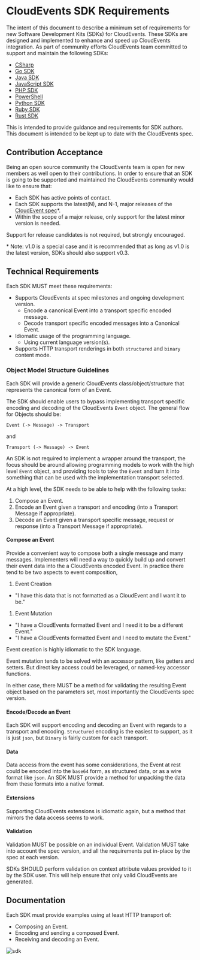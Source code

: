 # CloudEvents SDK Requirements

<!-- no verify-specs -->

The intent of this document to describe a minimum set of requirements for new
Software Development Kits (SDKs) for CloudEvents. These SDKs are designed and
implemented to enhance and speed up CloudEvents integration. As part of
community efforts CloudEvents team committed to support and maintain the
following SDKs:

- [CSharp](https://github.com/cloudevents/sdk-csharp)
- [Go SDK](https://github.com/cloudevents/sdk-go)
- [Java SDK](https://github.com/cloudevents/sdk-java)
- [JavaScript SDK](https://github.com/cloudevents/sdk-javascript)
- [PHP SDK](https://github.com/cloudevents/sdk-php)
- [PowerShell](https://github.com/cloudevents/sdk-powershell)
- [Python SDK](https://github.com/cloudevents/sdk-python)
- [Ruby SDK](https://github.com/cloudevents/sdk-ruby)
- [Rust SDK](https://github.com/cloudevents/sdk-rust)

This is intended to provide guidance and requirements for SDK authors. This
document is intended to be kept up to date with the CloudEvents spec.

## Contribution Acceptance

Being an open source community the CloudEvents team is open for new members as
well open to their contributions. In order to ensure that an SDK is going to be
supported and maintained the CloudEvents community would like to ensure that:

- Each SDK has active points of contact.
- Each SDK supports the latest(N), and N-1, major releases of the
  [CloudEvent spec](spec.md)\*.
- Within the scope of a major release, only support for the latest minor
  version is needed.

Support for release candidates is not required, but strongly encouraged.

\* Note: v1.0 is a special case and it is recommended that as long as v1.0
  is the latest version, SDKs should also support v0.3.

## Technical Requirements

Each SDK MUST meet these requirements:

- Supports CloudEvents at spec milestones and ongoing development version.
  - Encode a canonical Event into a transport specific encoded message.
  - Decode transport specific encoded messages into a Canonical Event.
- Idiomatic usage of the programming language.
  - Using current language version(s).
- Supports HTTP transport renderings in both `structured` and `binary`
  content mode.

### Object Model Structure Guidelines

Each SDK will provide a generic CloudEvents class/object/structure that
represents the canonical form of an Event.

The SDK should enable users to bypass implementing transport specific encoding
and decoding of the CloudEvents `Event` object. The general flow for Objects
should be:

```
Event (-> Message) -> Transport
```

and

```
Transport (-> Message) -> Event
```

An SDK is not required to implement a wrapper around the transport, the focus
should be around allowing programming models to work with the high level `Event`
object, and providing tools to take the `Event` and turn it into something that
can be used with the implementation transport selected.

At a high level, the SDK needs to be able to help with the following tasks:

1. Compose an Event.
1. Encode an Event given a transport and encoding (into a Transport Message if
   appropriate).
1. Decode an Event given a transport specific message, request or response (into
   a Transport Message if appropriate).

#### Compose an Event

Provide a convenient way to compose both a single message and many messages.
Implementers will need a way to quickly build up and convert their event data
into the a CloudEvents encoded Event. In practice there tend to be two aspects
to event composition,

1. Event Creation

- "I have this data that is not formatted as a CloudEvent and I want it to be."

1. Event Mutation

- "I have a CloudEvents formatted Event and I need it to be a different Event."
- "I have a CloudEvents formatted Event and I need to mutate the Event."

Event creation is highly idiomatic to the SDK language.

Event mutation tends to be solved with an accessor pattern, like getters and
setters. But direct key access could be leveraged, or named-key accessor
functions.

In either case, there MUST be a method for validating the resulting Event object
based on the parameters set, most importantly the CloudEvents spec version.

#### Encode/Decode an Event

Each SDK will support encoding and decoding an Event with regards to a transport
and encoding. `Structured` encoding is the easiest to support, as it is just
`json`, but `Binary` is fairly custom for each transport.

#### Data

Data access from the event has some considerations, the Event at rest could be
encoded into the `base64` form, as structured data, or as a wire format like
`json`. An SDK MUST provide a method for unpacking the data from these formats
into a native format.

#### Extensions

Supporting CloudEvents extensions is idiomatic again, but a method that mirrors
the data access seems to work.

#### Validation

Validation MUST be possible on an individual Event. Validation MUST take into
account the spec version, and all the requirements put in-place by the spec at
each version.

SDKs SHOULD perform validation on context attribute values provided to it by
the SDK user. This will help ensure that only valid CloudEvents are generated.

## Documentation

Each SDK must provide examples using at least HTTP transport of:

- Composing an Event.
- Encoding and sending a composed Event.
- Receiving and decoding an Event.

![sdk](https://github.com/sasha-tkachev/dummy-cloudevents-sdk/blob/main/sdk.svg)